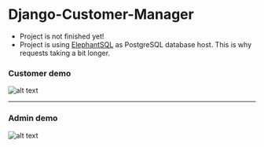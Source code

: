 # Django-Customer-Manager
* Project is not finished yet!
* Project is using [ElephantSQL](https://www.elephantsql.com/) as PostgreSQL database host. This is why requests taking a bit longer.


### Customer demo
![alt text](https://i.ibb.co/Zdbb31N/customer-demo.gif)

---
### Admin demo
![alt text](https://i.ibb.co/T1n6L3k/admin-demo.gif)
